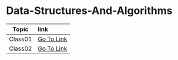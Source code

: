 # Data-Structures-And-Algorithms

| Topic| link     |  
|---------|:---------
|Class01|[Go To Link](https://github.com/LaithAlamat/Data-Structures-And-Algorithms/blob/main/Class%2001/README.md)
|Class02|[Go To Link](https://github.com/LaithAlamat/Data-Structures-And-Algorithms/blob/main/Class%2001/README.md)
